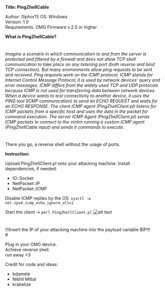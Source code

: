 **Title: PingZhellCable**

Author: 0iphor13
OS: Windows<br>
Version: 1.0<br>
Requirements: OMG Firmware v.2.5 or higher</p>

**What is PingZhellCable?**
#
*Imagine a scenario in which communication to and from the server is protected and filtered by a firewall and does not allow TCP shell communication to take place on any listening port (both reverse and bind TCP connection).*
*But many environments allow ping requests to be sent and received. Ping requests work on the ICMP protocol.*
*ICMP stands for Internet Control Message Protocol; it is used by network devices’ query and error messages. ICMP differs from the widely used TCP and UDP protocols because ICMP is not used for transferring data between network devices.*
*When a device wants to test connectivity to another device, it uses the PING tool (ICMP communication) to send an ECHO REQUEST and waits for an ECHO RESPONSE.*
*The client ICMP agent (PingZhellClient.pl) listens for ICMP packets from a specific host and uses the data in the packet for command execution.*
*The server ICMP Agent (PingZhellClient.pl) sends ICMP packets to connect to the victim running a custom ICMP agent (PingZhellCable input) and sends it commands to execute.*
#
There you go, a reverse shell without the usage of ports.

**Instruction:**

Upload PingZhellClient.pl onto your attacking machine.
Install dependencies, if needed:
- IO::Socket
- NetPacket::IP
- NetPacket::ICMP

Disable ICMP replies by the OS:
    `sysctl -w net.ipv4.icmp_echo_ignore_all=1`

Start the client -> `perl PingZhellClient.pl`
![alt text](https://github.com/0iphor13/omg-payloads/blob/master/payloads/library/remote_access/PingZhellCable/setup.png)
#
<p>!!!Insert the IP of your attacking machine into the payload variable $IP!!!<br>
#
<p>Plug in your OMG device.<br>
Achieve reverse shell.<br>
   run away <3</p>


Credit for code and ideas:
- bdamele
- Nikhil Mittal
- krabelize